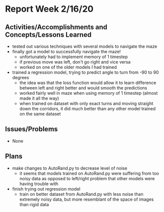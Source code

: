 # Report Week 2/16/20
## Activities/Accomplishments and Concepts/Lessons Learned
* tested out various techniques with several models to navigate the maze
* finally got a model to successfully navigate the maze!
  * unfortunately had to implement memory of 1 timestep
  * if previous move was left, don't go right and vice versa
  * worked on one of the older models I had trained
* trained a regression model, trying to predict angle to turn from -90 to 90 degrees
  * the idea was that the loss function would allow it to learn difference between left and right better and would smooth the predictions
  * worked fairly well in maze when using memory of 1 timestep (almost made it all the way)
  * when trained on dataset with only exact turns and moving straight down the corridors, it did much better than any other model trained on the same dataset
## Issues/Problems
* None
## Plans
* make changes to AutoRand.py to decrease level of noise
  * it seems that models trained on AutoRand.py were suffering from too noisy data as opposed to left/right problem that other models were having trouble with
* finish trying out regression model
  * train on better dataset from AutoRand.py with less noise than extremely noisy data, but more resemblant of the space of images than rigid data
